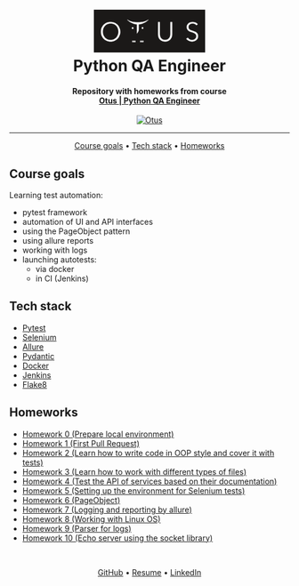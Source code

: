 <h1 align="center">
  <br>
  <a href="https://otus.ru/lessons/avtomatizaciya-web-testirovaniya/">
    <img src="readme/otus.png"
    alt="Otus" width="200">
  </a>
  <br>
   Python QA Engineer
  <br>
</h1>

<h4 align="center">
    Repository with homeworks from course
    <br>
    <a href="https://otus.ru/lessons/avtomatizaciya-web-testirovaniya/" target="_blank">
      Otus | Python QA Engineer
    </a>
</h4>

<div align="center">

[![Otus](https://img.shields.io/badge/Otus-course-green)](https://otus.ru/lessons/avtomatizaciya-web-testirovaniya/)

</div>
<hr>

<p align="center">
  <a href="#course-goals">Course goals</a> •
  <a href="#tech-stack">Tech stack</a> •
  <a href="#homeworks">Homeworks</a>
</p>


## Course goals
Learning test automation:
- pytest framework
- automation of UI and API interfaces
- using the PageObject pattern
- using allure reports
- working with logs
- launching autotests:
  - via docker
  - in CI (Jenkins)


## Tech stack
- [Pytest](https://docs.pytest.org/en/7.2.x/)
- [Selenium](https://www.selenium.dev/)
- [Allure](https://github.com/allure-framework/allure2)
- [Pydantic](https://docs.pydantic.dev/)
- [Docker](https://www.docker.com/)
- [Jenkins](https://www.jenkins.io/)
- [Flake8](https://flake8.pycqa.org/en/latest/)


## Homeworks
- [Homework 0 (Prepare local environment)](https://github.com/Kazzila/qa_automation_course/blob/main/homework_00/README.md)
- [Homework 1 (First Pull Request)](https://github.com/Kazzila/qa_automation_course/blob/main/homework_01/README.md)
- [Homework 2 (Learn how to write code in OOP style and cover it with tests)](https://github.com/Kazzila/qa_automation_course/blob/main/homework_02/README.md)
- [Homework 3 (Learn how to work with different types of files)](https://github.com/Kazzila/qa_automation_course/blob/main/homework_03/README.md)
- [Homework 4 (Test the API of services based on their documentation)](https://github.com/Kazzila/qa_automation_course/blob/main/homework_04/README.md)
- [Homework 5 (Setting up the environment for Selenium tests)](https://github.com/Kazzila/qa_automation_course/blob/main/homework_05/README.md)
- [Homework 6 (PageObject)](https://github.com/Kazzila/qa_automation_course/blob/main/homework_06/README.md)
- [Homework 7 (Logging and reporting by allure)](https://github.com/Kazzila/qa_automation_course/blob/main/homework_07/README.md)
- [Homework 8 (Working with Linux OS)](https://github.com/Kazzila/qa_automation_course/blob/main/homework_08/README.md)
- [Homework 9 (Parser for logs)](https://github.com/Kazzila/qa_automation_course/blob/main/homework_09/README.md)
- [Homework 10 (Echo server using the socket library)](https://github.com/Kazzila/qa_automation_course/blob/main/homework_10/README.md)


<br>
<p align="center">
  <a href="https://github.com/Kazzila">GitHub</a> •
  <a href="https://kazzila.github.io/resume/">Resume</a> •
  <a href="https://www.linkedin.com/in/i-kazakov/">LinkedIn</a>
</p>

